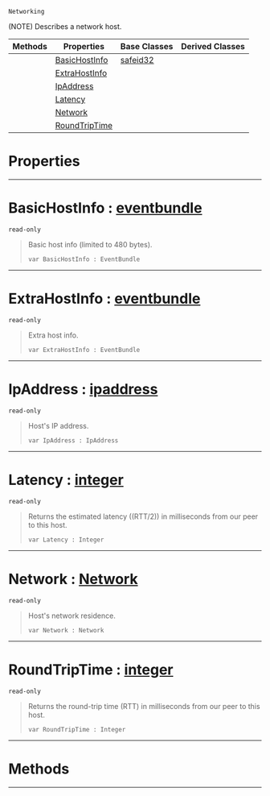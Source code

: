  `Networking`

(NOTE) Describes a network host.

|Methods|Properties|Base Classes|Derived Classes|
|---|---|---|---|
| |[ BasicHostInfo](https://github.com/zeroengineteam/ZeroDocs/blob/master/code_reference/class_reference/nethost.markdown#basichostinfo-zero-engin)|[safeid32](https://github.com/zeroengineteam/ZeroDocs/blob/master/code_reference/class_reference/safeid32.markdown)| |
| |[ ExtraHostInfo](https://github.com/zeroengineteam/ZeroDocs/blob/master/code_reference/class_reference/nethost.markdown#extrahostinfo-zero-engin)| | |
| |[ IpAddress](https://github.com/zeroengineteam/ZeroDocs/blob/master/code_reference/class_reference/nethost.markdown#ipaddress-zero-engine-do)| | |
| |[ Latency](https://github.com/zeroengineteam/ZeroDocs/blob/master/code_reference/class_reference/nethost.markdown#latency-zero-engine-docu)| | |
| |[ Network](https://github.com/zeroengineteam/ZeroDocs/blob/master/code_reference/class_reference/nethost.markdown#network-zero-engine-docu)| | |
| |[ RoundTripTime](https://github.com/zeroengineteam/ZeroDocs/blob/master/code_reference/class_reference/nethost.markdown#roundtriptime-zero-engin)| | |


 #  Properties


---  
 #  BasicHostInfo : [eventbundle](https://github.com/zeroengineteam/ZeroDocs/blob/master/code_reference/class_reference/eventbundle.markdown)

 `read-only`

> Basic host info (limited to 480 bytes).
> ``` lang=cpp, name=Nada
> var BasicHostInfo : EventBundle


---  
 #  ExtraHostInfo : [eventbundle](https://github.com/zeroengineteam/ZeroDocs/blob/master/code_reference/class_reference/eventbundle.markdown)

 `read-only`

> Extra host info.
> ``` lang=cpp, name=Nada
> var ExtraHostInfo : EventBundle


---  
 #  IpAddress : [ipaddress](https://github.com/zeroengineteam/ZeroDocs/blob/master/code_reference/class_reference/ipaddress.markdown)

 `read-only`

> Host's IP address.
> ``` lang=cpp, name=Nada
> var IpAddress : IpAddress


---  
 #  Latency : [integer](https://github.com/zeroengineteam/ZeroDocs/blob/master/code_reference/nada_base_types/integer.markdown)

 `read-only`

> Returns the estimated latency ((RTT/2)) in milliseconds from our peer to this host.
> ``` lang=cpp, name=Nada
> var Latency : Integer


---  
 #  Network : [Network](https://github.com/zeroengineteam/ZeroDocs/blob/master/code_reference/enum_reference.markdown#network)

 `read-only`

> Host's network residence.
> ``` lang=cpp, name=Nada
> var Network : Network


---  
 #  RoundTripTime : [integer](https://github.com/zeroengineteam/ZeroDocs/blob/master/code_reference/nada_base_types/integer.markdown)

 `read-only`

> Returns the round-trip time (RTT) in milliseconds from our peer to this host.
> ``` lang=cpp, name=Nada
> var RoundTripTime : Integer


---  
 #  Methods


---  
 

 